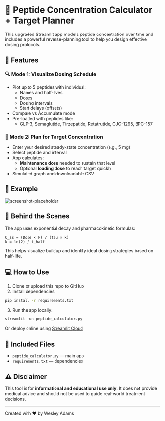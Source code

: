 # 🧪 Peptide Concentration Calculator + Target Planner

This upgraded Streamlit app models peptide concentration over time and includes a powerful reverse-planning tool to help you design effective dosing protocols.

## 🚀 Features

### 🔍 Mode 1: Visualize Dosing Schedule
- Plot up to 5 peptides with individual:
  - Names and half-lives
  - Doses
  - Dosing intervals
  - Start delays (offsets)
- Compare vs Accumulate mode
- Pre-loaded with peptides like:
  - GLP-3, Semaglutide, Tirzepatide, Retatrutide, CJC-1295, BPC-157

### 🎯 Mode 2: Plan for Target Concentration
- Enter your desired steady-state concentration (e.g., 5 mg)
- Select peptide and interval
- App calculates:
  - **Maintenance dose** needed to sustain that level
  - Optional **loading dose** to reach target quickly
- Simulated graph and downloadable CSV

## 📸 Example

![screenshot-placeholder](https://via.placeholder.com/800x400?text=App+Preview+Coming+Soon)

## 🧠 Behind the Scenes

The app uses exponential decay and pharmacokinetic formulas:
```
C_ss = (Dose × F) / (tau × k)  
k = ln(2) / t_half
```

This helps visualize buildup and identify ideal dosing strategies based on half-life.

## 💻 How to Use

1. Clone or upload this repo to GitHub
2. Install dependencies:

```bash
pip install -r requirements.txt
```

3. Run the app locally:

```bash
streamlit run peptide_calculator.py
```

Or deploy online using [Streamlit Cloud](https://streamlit.io/cloud)

## 📁 Included Files

- `peptide_calculator.py` — main app
- `requirements.txt` — dependencies

## ⚠️ Disclaimer

This tool is for **informational and educational use only**. It does not provide medical advice and should not be used to guide real-world treatment decisions.

---
Created with ❤️ by Wesley Adams

